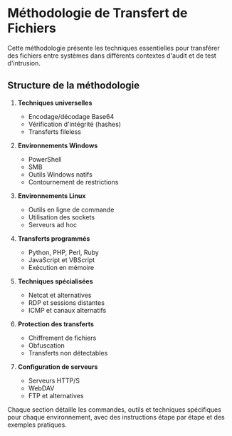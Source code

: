 # Méthodologie de Transfert de Fichiers

Cette méthodologie présente les techniques essentielles pour transférer des fichiers entre systèmes dans différents contextes d'audit et de test d'intrusion.

## Structure de la méthodologie

1. **Techniques universelles**
   - Encodage/décodage Base64
   - Vérification d'intégrité (hashes)
   - Transferts fileless

2. **Environnements Windows**
   - PowerShell
   - SMB
   - Outils Windows natifs
   - Contournement de restrictions

3. **Environnements Linux**
   - Outils en ligne de commande
   - Utilisation des sockets
   - Serveurs ad hoc

4. **Transferts programmés**
   - Python, PHP, Perl, Ruby
   - JavaScript et VBScript
   - Exécution en mémoire

5. **Techniques spécialisées**
   - Netcat et alternatives
   - RDP et sessions distantes
   - ICMP et canaux alternatifs

6. **Protection des transferts**
   - Chiffrement de fichiers
   - Obfuscation
   - Transferts non détectables

7. **Configuration de serveurs**
   - Serveurs HTTP/S
   - WebDAV
   - FTP et alternatives

Chaque section détaille les commandes, outils et techniques spécifiques pour chaque environnement, avec des instructions étape par étape et des exemples pratiques.
